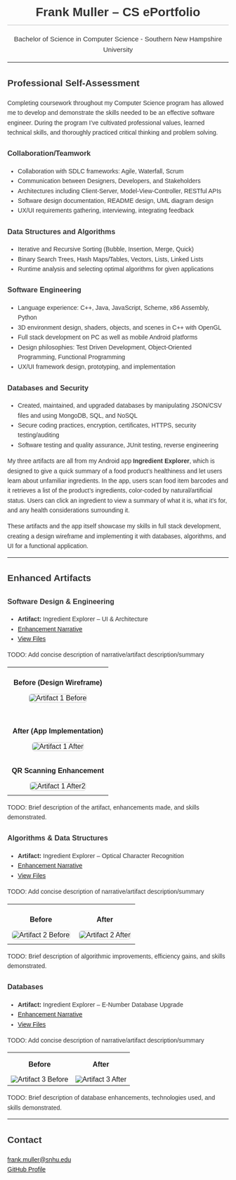 <div style="font-family: Arial, sans-serif; max-width: 900px; margin: auto; line-height: 1.6; color: #333;">

<h1 style="text-align: center; border-bottom: 2px solid #ddd; padding-bottom: 5px;">
Frank Muller – CS ePortfolio
</h1>

<p style="text-align: center; font-size: 1.1em;">
Bachelor of Science in Computer Science - Southern New Hampshire University
</p>

<hr>

<h2>Professional Self-Assessment</h2>
<p>
Completing coursework throughout my Computer Science program has allowed me to develop and demonstrate the skills needed to be an effective software engineer. During the program I’ve cultivated professional values, learned technical skills, and thoroughly practiced critical thinking and problem solving.
</p>

<h3>Collaboration/Teamwork</h3>
<ul>
  <li>Collaboration with SDLC frameworks: Agile, Waterfall, Scrum</li>
  <li>Communication between Designers, Developers, and Stakeholders</li>
  <li>Architectures including Client-Server, Model-View-Controller, RESTful APIs</li>
  <li>Software design documentation, README design, UML diagram design</li>
  <li>UX/UI requirements gathering, interviewing, integrating feedback</li>
</ul>

<h3>Data Structures and Algorithms</h3>
<ul>
  <li>Iterative and Recursive Sorting (Bubble, Insertion, Merge, Quick)</li>
  <li>Binary Search Trees, Hash Maps/Tables, Vectors, Lists, Linked Lists</li>
  <li>Runtime analysis and selecting optimal algorithms for given applications</li>
</ul>

<h3>Software Engineering</h3>
<ul>
  <li>Language experience: C++, Java, JavaScript, Scheme, x86 Assembly, Python</li>
  <li>3D environment design, shaders, objects, and scenes in C++ with OpenGL</li>
  <li>Full stack development on PC as well as mobile Android platforms</li>
  <li>Design philosophies: Test Driven Development, Object-Oriented Programming, Functional Programming</li>
  <li>UX/UI framework design, prototyping, and implementation</li>
</ul>

<h3>Databases and Security</h3>
<ul>
  <li>Created, maintained, and upgraded databases by manipulating JSON/CSV files and using MongoDB, SQL, and NoSQL</li>
  <li>Secure coding practices, encryption, certificates, HTTPS, security testing/auditing</li>
  <li>Software testing and quality assurance, JUnit testing, reverse engineering</li>
</ul>

<p>
My three artifacts are all from my Android app <strong>Ingredient Explorer</strong>, which is designed to give a quick summary of a food product’s healthiness and let users learn about unfamiliar ingredients. In the app, users scan food item barcodes and it retrieves a list of the product’s ingredients, color-coded by natural/artificial status. Users can click an ingredient to view a summary of what it is, what it’s for, and any health considerations surrounding it.
</p>

<p>
These artifacts and the app itself showcase my skills in full stack development, creating a design wireframe and implementing it with databases, algorithms, and UI for a functional application.
</p>

<hr>

<h2>Enhanced Artifacts</h2>

<h3>Software Design & Engineering</h3>
<ul>
  <li><strong>Artifact:</strong> Ingredient Explorer – UI & Architecture</li>
  <li><a href="https://github.com/FrankMullerIV/Portfolio/blob/main/artifact1/Artifact1%20QR%20Codes%20Narrative.pdf">Enhancement Narrative</a></li>
  <li><a href="https://github.com/FrankMullerIV/Portfolio/tree/main/artifact1">View Files</a></li>
  
</ul>

<p>
TODO: Add concise description of narrative/artifact description/summary
</p>

<table>
  <tr>
    <td style="text-align:center; padding:10px;">
      <p><strong>Before (Design Wireframe)</strong></p>
      <img src="images/artifact1_before.png" alt="Artifact 1 Before" 
           style="max-width:100%; border:1px solid #ccc; border-radius:6px; margin-bottom:20px;">
    </td>
  </tr>
  <tr>
    <td style="text-align:center; padding:10px;">
      <p><strong>After (App Implementation)</strong></p>
      <img src="images/artifact1_after.png" alt="Artifact 1 After" 
           style="max-width:100%; border:1px solid #ccc; border-radius:6px;">
    </td>
  </tr>
    <tr>
    <td style="text-align:center; padding:10px;">
      <p><strong>QR Scanning Enhancement</strong></p>
      <img src="images/artifact1_after2.png" alt="Artifact 1 After2" 
           style="max-width:100%; border:1px solid #ccc; border-radius:6px;">
    </td>
  </tr>
</table>

<p>
TODO: Brief description of the artifact, enhancements made, and skills demonstrated.
</p>

<h3>Algorithms & Data Structures</h3>
<ul>
  <li><strong>Artifact:</strong> Ingredient Explorer – Optical Character Recognition</li>
  <li><a href="https://github.com/FrankMullerIV/Portfolio/blob/main/artifact2/Artifact2%20OCR%20Narrative.pdf">Enhancement Narrative</a></li>
  <li><a href="https://github.com/FrankMullerIV/Portfolio/tree/main/artifact2">View Files</a></li>
  </ul>

<p>
TODO: Add concise description of narrative/artifact description/summary
</p>

<table>
  <tr>
    <td style="text-align:center; padding:10px;">
      <p><strong>Before</strong></p>
      <img src="images/artifact2_before2.png" alt="Artifact 2 Before" 
           style="max-width:100%; border:1px solid #ccc; border-radius:6px;">
    </td>
    <td style="text-align:center; padding:10px;">
      <p><strong>After</strong></p>
      <img src="images/artifact2_after.png" alt="Artifact 2 After" 
           style="max-width:100%; border:1px solid #ccc; border-radius:6px;">
    </td>
  </tr>
</table>

<p>
TODO: Brief description of algorithmic improvements, efficiency gains, and skills demonstrated.
</p>


<h3>Databases</h3>
<ul>
  <li><strong>Artifact:</strong> Ingredient Explorer – E-Number Database Upgrade</li>
  <li><a href="https://github.com/FrankMullerIV/Portfolio/blob/main/artifact3/Artifact3%20E%20Number%20Narrative.pdf">Enhancement Narrative</a></li>
  <li><a href="https://github.com/FrankMullerIV/Portfolio/tree/main/artifact3">View Files</a></li>
  </ul>

<p>
TODO: Add concise description of narrative/artifact description/summary
</p>

<table>
  <tr>
    <td style="text-align:center;">
      <p><strong>Before</strong></p>
      <img src="images/artifact3_before2.png" alt="Artifact 3 Before" />
    </td>
    <td style="text-align:center;">
      <p><strong>After</strong></p>
      <img src="images/artifact3_after.png" alt="Artifact 3 After" />
    </td>
  </tr>
</table>

<p>TODO: Brief description of database enhancements, technologies used, and skills demonstrated.</p>


<hr>

<h2>Contact</h2>
<p>
<a href="mailto:frank.muller@snhu.edu">frank.muller@snhu.edu</a><br>
<a href="#">GitHub Profile</a>
</p>

</div>
